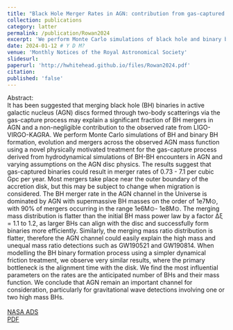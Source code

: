 ```yaml
---
title: "Black Hole Merger Rates in AGN: contribution from gas-captured binaries"
collection: publications
category: latter
permalink: /publication/Rowan2024
excerpt: 'We perform Monte Carlo simulations of black hole and binary black hole formation, evolution and mergers across the AGN mass spectrum, estimating merger rates and properties for comparison to LIGO-Virgo-KAGRA observations.'
date: 2024-01-12 # Y D M?
venue: 'Monthly Notices of the Royal Astronomical Society'
slidesurl: 
paperurl: 'http://hwhitehead.github.io/files/Rowan2024.pdf'
citation:
published: 'false'
---
```


Abstract:\
It has been suggested that merging black hole (BH) binaries in active galactic nucleus (AGN) discs formed through two-body scatterings via the gas-capture process may explain a significant fraction of BH mergers in AGN and a non-negligible contribution to the observed rate from LIGO-VIRGO-KAGRA. We perform Monte Carlo simulations of BH and binary BH formation, evolution and mergers across the observed AGN mass function using a novel physically motivated treatment for the gas-capture process derived from hydrodynamical simulations of BH-BH encounters in AGN and varying assumptions on the AGN disc physics. The results suggest that gas-captured binaries could result in merger rates of 0.73 - 7.1 per cubic Gpc per year. Most mergers take place near the outer boundary of the accretion disk, but this may be subject to change when migration is considered. The BH merger rate in the AGN channel in the Universe is dominated by AGN with supermassive BH masses on the order of 1e7M⊙, with 90% of mergers occurring in the range 1e6M⊙- 1e8M⊙. The merging mass distribution is flatter than the initial BH mass power law by a factor Δξ = 1.1 to 1.2, as larger BHs can align with the disc and successfully form binaries more efficiently. Similarly, the merging mass ratio distribution is flatter, therefore the AGN channel could easily explain the high mass and unequal mass ratio detections such as GW190521 and GW190814. When modelling the BH binary formation process using a simpler dynamical friction treatment, we observe very similar results, where the primary bottleneck is the alignment time with the disk. We find the most influential parameters on the rates are the anticipated number of BHs and their mass function. We conclude that AGN remain an important channel for consideration, particularly for gravitational wave detections involving one or two high mass BHs.
\
\
[NASA ADS](https://ui.adsabs.harvard.edu/abs/2024arXiv241212086R/abstract)\
[PDF](http://hwhitehead.github.io/files/Rowan2024.pdf)
